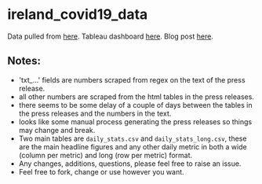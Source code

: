 # ireland_covid19_data

Data pulled from [here](https://www.gov.ie/en/news/7e0924-latest-updates-on-covid-19-coronavirus/).
Tableau dashboard [here](https://public.tableau.com/profile/andrew.maguire#!/vizhome/IrealndCovid19Data/Daily).
Blog post [here](https://andrewm4894.com/2020/03/23/ireland-covid19-data/).
 
## Notes: 
- 'txt_...' fields are numbers scraped from regex on the text of the press release. 
- all other numbers are scraped from the html tables in the press releases. 
- there seems to be some delay of a couple of days between the tables in the press releases and the numbers in the text.
- looks like some manual process generating the press releases so things may change and break.
- Two main tables are `daily_stats.csv` and `daily_stats_long.csv`, these are the main headline figures and any other daily metric in both a wide (column per metric) and long (row per metric) format. 
- Any changes, additions, questions, please feel free to raise an issue.
- Feel free to fork, change or use however you want.  
